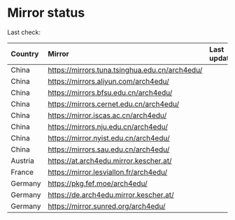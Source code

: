 <script src="./time.js"></script>
# Mirror status
Last check: <script type="text/javascript">localize(1726824355.5661805);</script>

|Country|Mirror|Last update|
|:------|:-----|:----------|
|China|https://mirrors.tuna.tsinghua.edu.cn/arch4edu/|<script type="text/javascript">localize(1726771853);</script>|
|China|https://mirrors.aliyun.com/arch4edu/|<script type="text/javascript">localize(1726771853);</script>|
|China|https://mirrors.bfsu.edu.cn/arch4edu/|<script type="text/javascript">localize(1726771853);</script>|
|China|https://mirrors.cernet.edu.cn/arch4edu/|<script type="text/javascript">localize(1726771853);</script>|
|China|https://mirror.iscas.ac.cn/arch4edu/|<script type="text/javascript">localize(1726771853);</script>|
|China|https://mirrors.nju.edu.cn/arch4edu/|<script type="text/javascript">localize(1726771853);</script>|
|China|https://mirror.nyist.edu.cn/arch4edu/|<script type="text/javascript">localize(1726771853);</script>|
|China|https://mirrors.sau.edu.cn/arch4edu/|<script type="text/javascript">localize(1726771853);</script>|
|Austria|https://at.arch4edu.mirror.kescher.at/|<script type="text/javascript">localize(1726771853);</script>|
|France|https://mirror.lesviallon.fr/arch4edu/|<script type="text/javascript">localize(1726771853);</script>|
|Germany|https://pkg.fef.moe/arch4edu/|<script type="text/javascript">localize(1726771853);</script>|
|Germany|https://de.arch4edu.mirror.kescher.at/|<script type="text/javascript">localize(1726771853);</script>|
|Germany|https://mirror.sunred.org/arch4edu/|<script type="text/javascript">localize(1726771853);</script>|

<script src="./tablefilter/tablefilter.js"></script>
<script src="./table.js"></script>